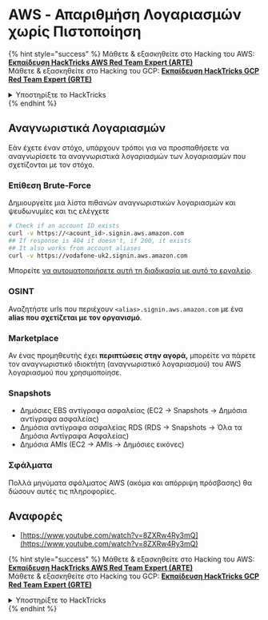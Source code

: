# AWS - Απαριθμήση Λογαριασμών χωρίς Πιστοποίηση

{% hint style="success" %}
Μάθετε & εξασκηθείτε στο Hacking του AWS:<img src="/.gitbook/assets/image.png" alt="" data-size="line">[**Εκπαίδευση HackTricks AWS Red Team Expert (ARTE)**](https://training.hacktricks.xyz/courses/arte)<img src="/.gitbook/assets/image.png" alt="" data-size="line">\
Μάθετε & εξασκηθείτε στο Hacking του GCP: <img src="/.gitbook/assets/image (2).png" alt="" data-size="line">[**Εκπαίδευση HackTricks GCP Red Team Expert (GRTE)**<img src="/.gitbook/assets/image (2).png" alt="" data-size="line">](https://training.hacktricks.xyz/courses/grte)

<details>

<summary>Υποστηρίξτε το HackTricks</summary>

* Ελέγξτε τα [**σχέδια συνδρομής**](https://github.com/sponsors/carlospolop)!
* **Εγγραφείτε** 💬 [**στην ομάδα Discord**](https://discord.gg/hRep4RUj7f) ή στην [**ομάδα telegram**](https://t.me/peass) ή **ακολουθήστε** μας στο **Twitter** 🐦 [**@hacktricks\_live**](https://twitter.com/hacktricks\_live)**.**
* **Μοιραστείτε κόλπα χάκερ καταθέτοντας PRs στα** [**HackTricks**](https://github.com/carlospolop/hacktricks) και [**HackTricks Cloud**](https://github.com/carlospolop/hacktricks-cloud) αποθετήρια του github.

</details>
{% endhint %}

## Αναγνωριστικά Λογαριασμών

Εάν έχετε έναν στόχο, υπάρχουν τρόποι για να προσπαθήσετε να αναγνωρίσετε τα αναγνωριστικά λογαριασμών των λογαριασμών που σχετίζονται με τον στόχο.

### Επίθεση Brute-Force

Δημιουργείτε μια λίστα πιθανών αναγνωριστικών λογαριασμών και ψευδωνυμίες και τις ελέγχετε
```bash
# Check if an account ID exists
curl -v https://<acount_id>.signin.aws.amazon.com
## If response is 404 it doesn't, if 200, it exists
## It also works from account aliases
curl -v https://vodafone-uk2.signin.aws.amazon.com
```
Μπορείτε [να αυτοματοποιήσετε αυτή τη διαδικασία με αυτό το εργαλείο](https://github.com/dagrz/aws\_pwn/blob/master/reconnaissance/validate\_accounts.py).

### OSINT

Αναζητήστε urls που περιέχουν `<alias>.signin.aws.amazon.com` με ένα **alias που σχετίζεται με τον οργανισμό**.

### Marketplace

Αν ένας προμηθευτής έχει **περιπτώσεις στην αγορά,** μπορείτε να πάρετε τον αναγνωριστικό ιδιοκτήτη (αναγνωριστικό λογαριασμού) του AWS λογαριασμού που χρησιμοποίησε.

### Snapshots

* Δημόσιες EBS αντίγραφα ασφαλείας (EC2 -> Snapshots -> Δημόσια αντίγραφα ασφαλείας)
* Δημόσια αντίγραφα ασφαλείας RDS (RDS -> Snapshots -> Όλα τα Δημόσια Αντίγραφα Ασφαλείας)
* Δημόσια AMIs (EC2 -> AMIs -> Δημόσιες εικόνες)

### Σφάλματα

Πολλά μηνύματα σφάλματος AWS (ακόμα και απόρριψη πρόσβασης) θα δώσουν αυτές τις πληροφορίες.

## Αναφορές

* [https://www.youtube.com/watch?v=8ZXRw4Ry3mQ](https://www.youtube.com/watch?v=8ZXRw4Ry3mQ)

{% hint style="success" %}
Μάθετε & εξασκηθείτε στο Hacking του AWS:<img src="/.gitbook/assets/image.png" alt="" data-size="line">[**Εκπαίδευση HackTricks AWS Red Team Expert (ARTE)**](https://training.hacktricks.xyz/courses/arte)<img src="/.gitbook/assets/image.png" alt="" data-size="line">\
Μάθετε & εξασκηθείτε στο Hacking του GCP: <img src="/.gitbook/assets/image (2).png" alt="" data-size="line">[**Εκπαίδευση HackTricks GCP Red Team Expert (GRTE)**<img src="/.gitbook/assets/image (2).png" alt="" data-size="line">](https://training.hacktricks.xyz/courses/grte)

<details>

<summary>Υποστηρίξτε το HackTricks</summary>

* Ελέγξτε τα [**σχέδια συνδρομής**](https://github.com/sponsors/carlospolop)!
* **Εγγραφείτε** 💬 στην [**ομάδα Discord**](https://discord.gg/hRep4RUj7f) ή στην [**ομάδα τηλεγράφου**](https://t.me/peass) ή **ακολουθήστε** μας στο **Twitter** 🐦 [**@hacktricks\_live**](https://twitter.com/hacktricks\_live)**.**
* **Μοιραστείτε κόλπα χάκερ υποβάλλοντας PRs στα** [**HackTricks**](https://github.com/carlospolop/hacktricks) και [**HackTricks Cloud**](https://github.com/carlospolop/hacktricks-cloud) αποθετήρια στο GitHub.

</details>
{% endhint %}
